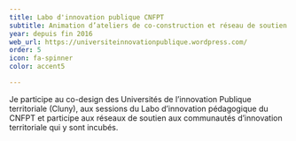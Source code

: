 ```yaml
---
title: Labo d'innovation publique CNFPT
subtitle: Animation d’ateliers de co-construction et réseau de soutien
year: depuis fin 2016
web_url: https://universiteinnovationpublique.wordpress.com/
order: 5
icon: fa-spinner
color: accent5

---
```

Je participe au co-design des Universités de l’innovation Publique territoriale (Cluny), aux sessions du Labo d’innovation pédagogique du CNFPT et participe aux réseaux de soutien aux communautés d’innovation territoriale qui y sont incubés.